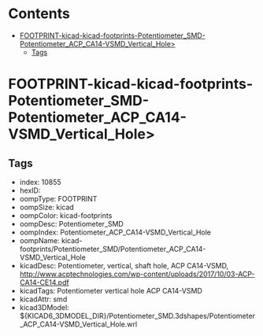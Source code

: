



Contents
========

* [FOOTPRINT-kicad-kicad-footprints-Potentiometer_SMD-Potentiometer_ACP_CA14-VSMD_Vertical_Hole>](#footprint-kicad-kicad-footprints-potentiometer_smd-potentiometer_acp_ca14-vsmd_vertical_hole)
	* [Tags](#tags)

# FOOTPRINT-kicad-kicad-footprints-Potentiometer_SMD-Potentiometer_ACP_CA14-VSMD_Vertical_Hole>

## Tags

- index: 10855
- hexID: 
- oompType: FOOTPRINT
- oompSize: kicad
- oompColor: kicad-footprints
- oompDesc: Potentiometer_SMD
- oompIndex: Potentiometer_ACP_CA14-VSMD_Vertical_Hole
- oompName: kicad-footprints/Potentiometer_SMD/Potentiometer_ACP_CA14-VSMD_Vertical_Hole
- kicadDesc: Potentiometer, vertical, shaft hole, ACP CA14-VSMD, http://www.acptechnologies.com/wp-content/uploads/2017/10/03-ACP-CA14-CE14.pdf
- kicadTags: Potentiometer vertical hole ACP CA14-VSMD
- kicadAttr: smd
- kicad3DModel: ${KICAD6_3DMODEL_DIR}/Potentiometer_SMD.3dshapes/Potentiometer_ACP_CA14-VSMD_Vertical_Hole.wrl
